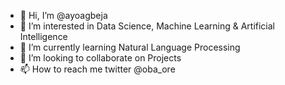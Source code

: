 - 👋 Hi, I’m @ayoagbeja
- 👀 I’m interested in Data Science, Machine Learning & Artificial Intelligence
- 🌱 I’m currently learning Natural Language Processing
- 💞️ I’m looking to collaborate on Projects
- 📫 How to reach me twitter @oba_ore

<!---
ayoagbeja/ayoagbeja is a ✨ special ✨ repository because its `README.md` (this file) appears on your GitHub profile.
You can click the Preview link to take a look at your changes.
--->
